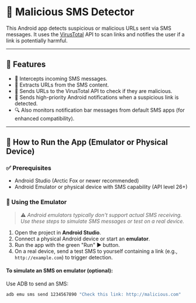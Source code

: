 # 📱 Malicious SMS Detector

This Android app detects suspicious or malicious URLs sent via SMS messages. It uses the [VirusTotal](https://www.virustotal.com/) API to scan links and notifies the user if a link is potentially harmful.

---

## 🔧 Features

- 📩 Intercepts incoming SMS messages.
- 🔗 Extracts URLs from the SMS content.
- 🧪 Sends URLs to the VirusTotal API to check if they are malicious.
- 🚨 Sends high-priority Android notifications when a suspicious link is detected.
- 🔍 Also monitors notification bar messages from default SMS apps (for enhanced compatibility).

---

## 🚀 How to Run the App (Emulator or Physical Device)

### ✅ Prerequisites

- Android Studio (Arctic Fox or newer recommended)
- Android Emulator or physical device with SMS capability (API level 26+)

### 🧪 Using the Emulator

> ⚠️ *Android emulators typically don't support actual SMS receiving. Use these steps to simulate SMS messages or test on a real device.*

1. Open the project in **Android Studio**.
2. Connect a physical Android device or start an **emulator**.
3. Run the app with the green "Run" ▶️ button.
4. On a real device, send a test SMS to yourself containing a link (e.g., `http://example.com`) to trigger detection.

#### To simulate an SMS on emulator (optional):

Use ADB to send an SMS:

```bash
adb emu sms send 1234567890 "Check this link: http://malicious.com"
